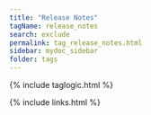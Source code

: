 ```yaml
---
title: "Release Notes"
tagName: release_notes
search: exclude
permalink: tag_release_notes.html
sidebar: mydoc_sidebar
folder: tags
---
```

{% include taglogic.html %}

{% include links.html %}
